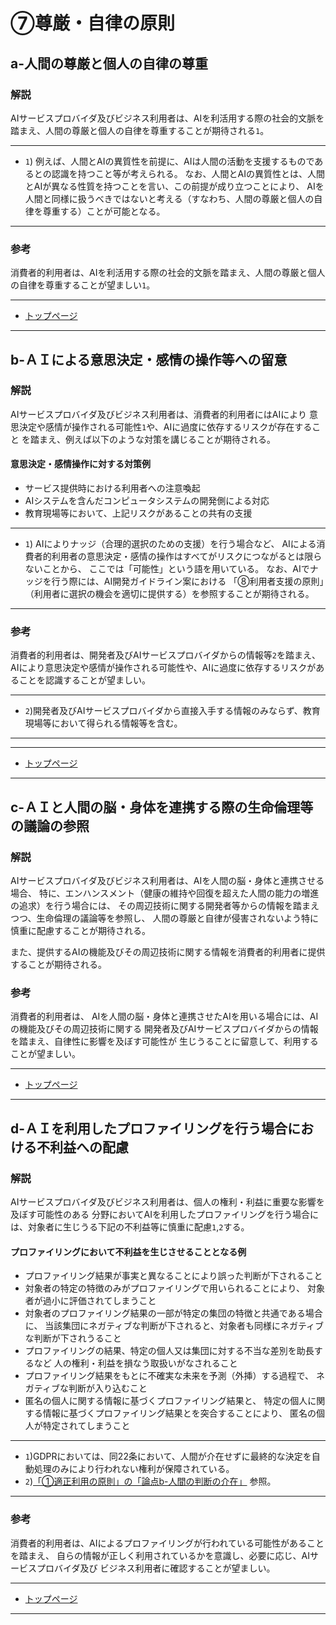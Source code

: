 # ⑦尊厳・自律の原則

## a-人間の尊厳と個人の自律の尊重

### 解説

AIサービスプロバイダ及びビジネス利用者は、AIを利活用する際の社会的文脈を踏まえ、人間の尊厳と個人の自律を尊重することが期待される`1`。

----
* `1`) 例えば、人間とAIの異質性を前提に、AIは人間の活動を支援するものであるとの認識を持つこと等が考えられる。
なお、人間とAIの異質性とは、人間とAIが異なる性質を持つことを言い、この前提が成り立つことにより、
AIを人間と同様に扱うべきではないと考える（すなわち、人間の尊厳と個人の自律を尊重する）ことが可能となる。
----
### 参考

消費者的利用者は、AIを利活用する際の社会的文脈を踏まえ、人間の尊厳と個人の自律を尊重することが望ましい`1`。

****************

* [トップページ](../../)

****************


## b-ＡＩによる意思決定・感情の操作等への留意

### 解説

AIサービスプロバイダ及びビジネス利用者は、消費者的利用者にはAIにより
意思決定や感情が操作される可能性`1`や、AIに過度に依存するリスクが存在すること
を踏まえ、例えば以下のような対策を講じることが期待される。

#### 意思決定・感情操作に対する対策例
* サービス提供時における利用者への注意喚起
* AIシステムを含んだコンピュータシステムの開発側による対応
* 教育現場等において、上記リスクがあることの共有の支援

----

* `1`) AIによりナッジ（合理的選択のための支援）を行う場合など、
AIによる消費者的利用者の意思決定・感情の操作はすべてがリスクにつながるとは限らないことから、
ここでは「可能性」という語を用いている。
なお、AIでナッジを行う際には、AI開発ガイドライン案における
「⑧利用者支援の原則」（利用者に選択の機会を適切に提供する）を参照することが期待される。

----

### 参考

消費者的利用者は、開発者及びAIサービスプロバイダからの情報等`2`を踏まえ、
AIにより意思決定や感情が操作される可能性や、AIに過度に依存するリスクがあることを認識することが望ましい。

----

* `2`)開発者及びAIサービスプロバイダから直接入手する情報のみならず、教育現場等において得られる情報等を含む。

----

****************

* [トップページ](../../)

****************



## c-ＡＩと人間の脳・身体を連携する際の生命倫理等の議論の参照

### 解説
AIサービスプロバイダ及びビジネス利用者は、AIを人間の脳・身体と連携させる場合、
特に、エンハンスメント（健康の維持や回復を超えた人間の能力の増進の追求）を行う場合には、
その周辺技術に関する開発者等からの情報を踏まえつつ、生命倫理の議論等を参照し、
人間の尊厳と自律が侵害されないよう特に慎重に配慮することが期待される。

また、提供するAIの機能及びその周辺技術に関する情報を消費者的利用者に提供することが期待される。

### 参考

消費者的利用者は、
AIを人間の脳・身体と連携させたAIを用いる場合には、AIの機能及びその周辺技術に関する
開発者及びAIサービスプロバイダからの情報を踏まえ、自律性に影響を及ぼす可能性が
生じうることに留意して、利用することが望ましい。

****************

* [トップページ](../../)

****************




## d-ＡＩを利用したプロファイリングを行う場合における不利益への配慮

### 解説
AIサービスプロバイダ及びビジネス利用者は、個人の権利・利益に重要な影響を及ぼす可能性のある
分野においてAIを利用したプロファイリングを行う場合には、対象者に生じうる下記の不利益等に慎重に配慮`1`,`2`する。

#### プロファイリングにおいて不利益を生じさせることとなる例
* プロファイリング結果が事実と異なることにより誤った判断が下されること
* 対象者の特定の特徴のみがプロファイリングで用いられることにより、
対象者が過小に評価されてしまうこと
* 対象者のプロファイリング結果の一部が特定の集団の特徴と共通である場合に、
当該集団にネガティブな判断が下されると、対象者も同様にネガティブな判断が下されうること
* プロファイリングの結果、特定の個人又は集団に対する不当な差別を助長するなど
人の権利・利益を損なう取扱いがなされること
* プロファイリング結果をもとに不確実な未来を予測（外挿）する過程で、
ネガティブな判断が入り込むこと
* 匿名の個人に関する情報に基づくプロファイリング結果と、
特定の個人に関する情報に基づくプロファイリング結果とを突合することにより、
匿名の個人が特定されてしまうこと

----

* `1`)GDPRにおいては、同22条において、人間が介在せずに最終的な決定を自動処理のみにより行われない権利が保障されている。
* `2`)[「①適正利用の原則」の「論点b-人間の判断の介在」](./01.md#b-人間の判断の介在) 参照。

----

### 参考

消費者的利用者は、AIによるプロファイリングが行われている可能性があることを踏まえ、
自らの情報が正しく利用されているかを意識し、必要に応じ、AIサービスプロバイダ及び
ビジネス利用者に確認することが望ましい。

****************

* [トップページ](../../)

****************
